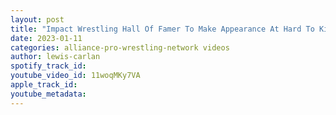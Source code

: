 ```yaml
---
layout: post
title: "Impact Wrestling Hall Of Famer To Make Appearance At Hard To Kill"
date: 2023-01-11
categories: alliance-pro-wrestling-network videos
author: lewis-carlan
spotify_track_id: 
youtube_video_id: 11woqMKy7VA
apple_track_id: 
youtube_metadata: 
---
```

